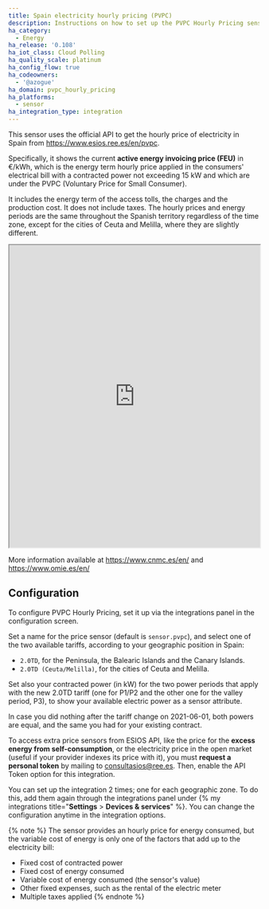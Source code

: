 ```yaml
---
title: Spain electricity hourly pricing (PVPC)
description: Instructions on how to set up the PVPC Hourly Pricing sensor in Home Assistant.
ha_category:
  - Energy
ha_release: '0.108'
ha_iot_class: Cloud Polling
ha_quality_scale: platinum
ha_config_flow: true
ha_codeowners:
  - '@azogue'
ha_domain: pvpc_hourly_pricing
ha_platforms:
  - sensor
ha_integration_type: integration
---
```


This sensor uses the official API to get the hourly price of electricity in Spain from <https://www.esios.ree.es/en/pvpc>.

Specifically, it shows the current __active energy invoicing price (FEU)__ in €/kWh, which is the energy term hourly price applied in the consumers' electrical bill with a contracted power not exceeding 15 kW and which are under the PVPC (Voluntary Price for Small Consumer).

It includes the energy term of the access tolls, the charges and the production cost. It does not include taxes. The hourly prices and energy periods are the same throughout the Spanish territory regardless of the time zone, except for the cities of Ceuta and Melilla, where they are slightly different.

<iframe src="https://www.esios.ree.es/en/embed/active-energy-invoicing-price-pvpc" width="100%" height="608"></iframe>

More information available at <https://www.cnmc.es/en/> and <https://www.omie.es/en/>

## Configuration

To configure PVPC Hourly Pricing, set it up via the integrations panel in the configuration screen.

Set a name for the price sensor (default is `sensor.pvpc`), and select one of the two available tariffs,
according to your geographic position in Spain:

- `2.0TD`, for the Peninsula, the Balearic Islands and the Canary Islands.
- `2.0TD (Ceuta/Melilla)`, for the cities of Ceuta and Melilla.

Set also your contracted power (in kW) for the two power periods that apply with the new 2.0TD tariff
(one for P1/P2 and the other one for the valley period, P3), to show your available electric power as a sensor attribute.

In case you did nothing after the tariff change on 2021-06-01, both powers are equal, and the same you had for your existing contract.

To access extra price sensors from ESIOS API, like the price for the **excess energy from self-consumption**, or the electricity price in the open market (useful if your provider indexes its price with it), 
you must **request a personal token** by mailing to [consultasios@ree.es](mailto:consultasios@ree.es?subject=Personal%20token%20request).
Then, enable the API Token option for this integration.

You can set up the integration 2 times; one for each geographic zone. To do this, add them again through the integrations panel under {% my integrations title="**Settings** > **Devices & services**" %}.
You can change the configuration anytime in the integration options.

{% note %}
The sensor provides an hourly price for energy consumed, but the variable cost of energy is only one of the factors that add up to the electricity bill:

- Fixed cost of contracted power
- Fixed cost of energy consumed
- Variable cost of energy consumed (the sensor's value)
- Other fixed expenses, such as the rental of the electric meter
- Multiple taxes applied
{% endnote %}
